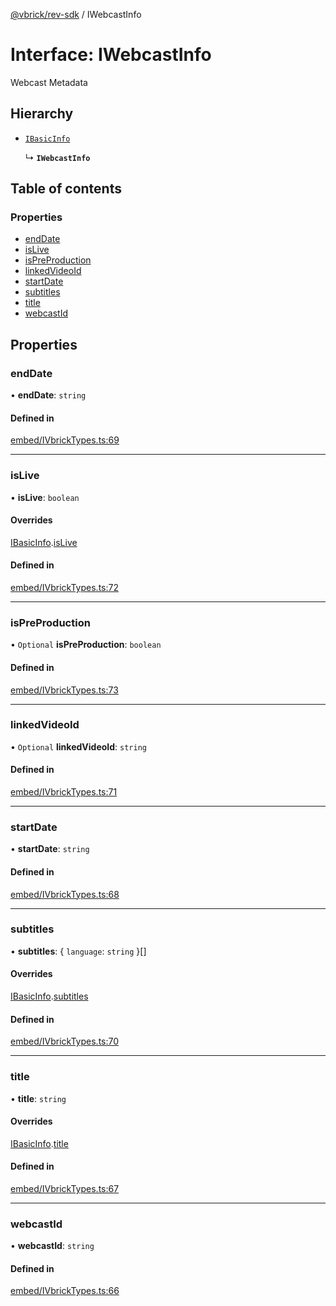 [@vbrick/rev-sdk](../README.md) / IWebcastInfo

# Interface: IWebcastInfo

Webcast Metadata

## Hierarchy

- [`IBasicInfo`](IBasicInfo.md)

  ↳ **`IWebcastInfo`**

## Table of contents

### Properties

- [endDate](IWebcastInfo.md#enddate)
- [isLive](IWebcastInfo.md#islive)
- [isPreProduction](IWebcastInfo.md#ispreproduction)
- [linkedVideoId](IWebcastInfo.md#linkedvideoid)
- [startDate](IWebcastInfo.md#startdate)
- [subtitles](IWebcastInfo.md#subtitles)
- [title](IWebcastInfo.md#title)
- [webcastId](IWebcastInfo.md#webcastid)

## Properties

### endDate

• **endDate**: `string`

#### Defined in

[embed/IVbrickTypes.ts:69](https://github.com/vbrick/rev-sdk-js/blob/main/src/embed/IVbrickTypes.ts#L69)

___

### isLive

• **isLive**: `boolean`

#### Overrides

[IBasicInfo](IBasicInfo.md).[isLive](IBasicInfo.md#islive)

#### Defined in

[embed/IVbrickTypes.ts:72](https://github.com/vbrick/rev-sdk-js/blob/main/src/embed/IVbrickTypes.ts#L72)

___

### isPreProduction

• `Optional` **isPreProduction**: `boolean`

#### Defined in

[embed/IVbrickTypes.ts:73](https://github.com/vbrick/rev-sdk-js/blob/main/src/embed/IVbrickTypes.ts#L73)

___

### linkedVideoId

• `Optional` **linkedVideoId**: `string`

#### Defined in

[embed/IVbrickTypes.ts:71](https://github.com/vbrick/rev-sdk-js/blob/main/src/embed/IVbrickTypes.ts#L71)

___

### startDate

• **startDate**: `string`

#### Defined in

[embed/IVbrickTypes.ts:68](https://github.com/vbrick/rev-sdk-js/blob/main/src/embed/IVbrickTypes.ts#L68)

___

### subtitles

• **subtitles**: { `language`: `string`  }[]

#### Overrides

[IBasicInfo](IBasicInfo.md).[subtitles](IBasicInfo.md#subtitles)

#### Defined in

[embed/IVbrickTypes.ts:70](https://github.com/vbrick/rev-sdk-js/blob/main/src/embed/IVbrickTypes.ts#L70)

___

### title

• **title**: `string`

#### Overrides

[IBasicInfo](IBasicInfo.md).[title](IBasicInfo.md#title)

#### Defined in

[embed/IVbrickTypes.ts:67](https://github.com/vbrick/rev-sdk-js/blob/main/src/embed/IVbrickTypes.ts#L67)

___

### webcastId

• **webcastId**: `string`

#### Defined in

[embed/IVbrickTypes.ts:66](https://github.com/vbrick/rev-sdk-js/blob/main/src/embed/IVbrickTypes.ts#L66)
